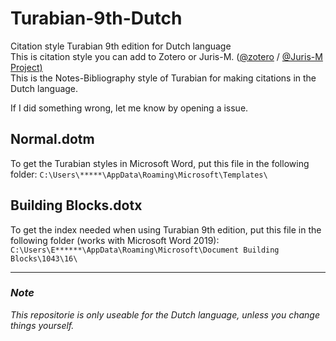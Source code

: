 # Turabian-9th-Dutch
Citation style Turabian 9th edition for Dutch language </br>
This is citation style you can add to Zotero or Juris-M. ([@zotero](https://github.com/zotero) / [@Juris-M Project)](https://github.com/Juris-M)  </br>
This is the Notes-Bibliography style of Turabian for making citations in the Dutch language. </p>
If I did something wrong, let me know by opening a issue.

## Normal.dotm
To get the Turabian styles in Microsoft Word, put this file in the following folder: `C:\Users\*****\AppData\Roaming\Microsoft\Templates\`

## Building Blocks.dotx
To get the index needed when using Turabian 9th edition, put this file in the following folder (works with Microsoft Word 2019): `C:\Users\E******\AppData\Roaming\Microsoft\Document Building Blocks\1043\16\`

***
### *Note*
*This repositorie is only useable for the Dutch language, unless you change things yourself.*
